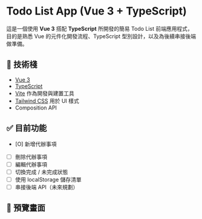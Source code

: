 # Todo List App (Vue 3 + TypeScript)

這是一個使用 **Vue 3** 搭配 **TypeScript** 所開發的簡易 Todo List 前端應用程式，目的是熟悉 Vue 的元件化開發流程、TypeScript 型別設計，以及為後續串接後端做準備。

## 🔧 技術棧

- [Vue 3](https://vuejs.org/)
- [TypeScript](https://www.typescriptlang.org/)
- [Vite](https://vitejs.dev/) 作為開發與建置工具
- [Tailwind CSS](https://tailwindcss.com/) 用於 UI 樣式
- Composition API

## ✅ 目前功能

- [O] 新增代辦事項
- [ ] 刪除代辦事項
- [ ] 編輯代辦事項
- [ ] 切換完成 / 未完成狀態
- [ ] 使用 localStorage 儲存清單
- [ ] 串接後端 API（未來規劃）

## 📸 預覽畫面
